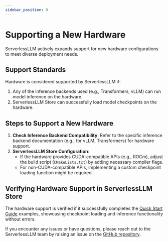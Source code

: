 ```yaml
---
sidebar_position: 0
---
```


# Supporting a New Hardware

ServerlessLLM actively expands support for new hardware configurations to meet diverse deployment needs.

## Support Standards
Hardware is considered supported by ServerlessLLM if:
1. Any of the inference backends used (e.g., Transformers, vLLM) can run model inference on the hardware.
2. ServerlessLLM Store can successfully load model checkpoints on the hardware.

## Steps to Support a New Hardware
1. **Check Inference Backend Compatibility**: Refer to the specific inference backend documentation (e.g., for vLLM, Transformers) for hardware support.
2. **ServerlessLLM Store Configuration**:
   - If the hardware provides CUDA-compatible APIs (e.g., ROCm), adjust the build script (`CMakeLists.txt`) by adding necessary compiler flags.
   - For non-CUDA-compatible APIs, implementing a custom checkpoint loading function might be required.

## Verifying Hardware Support in ServerlessLLM Store
The hardware support is verified if it successfully completes the [Quick Start Guide](https://serverlessllm.github.io/docs/stable/getting_started/quickstart/) examples, showcasing checkpoint loading and inference functionality without errors.

If you encounter any issues or have questions, please reach out to the ServerlessLLM team by raising an issue on the [GitHub repository](https://github.com/ServerlessLLM/ServerlessLLM/issues).
